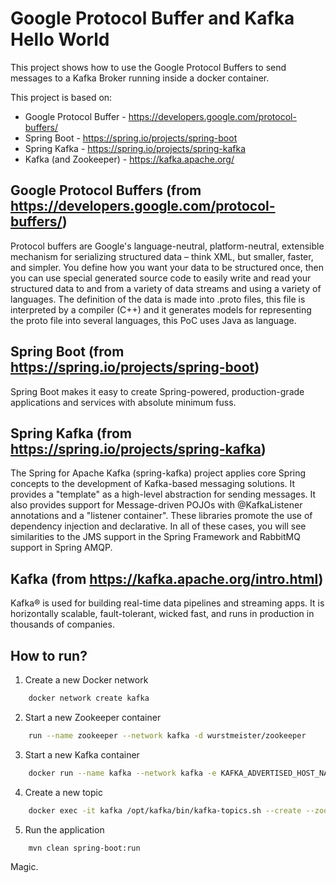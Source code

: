 # Google Protocol Buffer and Kafka Hello World

This project shows how to use the Google Protocol Buffers to send messages to a Kafka Broker running inside a docker container.

This project is based on:

* Google Protocol Buffer - https://developers.google.com/protocol-buffers/
* Spring Boot - https://spring.io/projects/spring-boot
* Spring Kafka - https://spring.io/projects/spring-kafka
* Kafka (and Zookeeper) - https://kafka.apache.org/


## Google Protocol Buffers (from https://developers.google.com/protocol-buffers/)

Protocol buffers are Google's language-neutral, platform-neutral, extensible mechanism for serializing structured data – think XML, but smaller, faster, and simpler. You define how you want your data to be structured once, then you can use special generated source code to easily write and read your structured data to and from a variety of data streams and using a variety of languages. The definition of the data is made into .proto files, this file is interpreted by a compiler (C++) and it generates models for representing the proto file into several languages, this PoC uses Java as language.

## Spring Boot (from https://spring.io/projects/spring-boot)

Spring Boot makes it easy to create Spring-powered, production-grade applications and services with absolute minimum fuss. 

## Spring Kafka (from https://spring.io/projects/spring-kafka)

The Spring for Apache Kafka (spring-kafka) project applies core Spring concepts to the development of Kafka-based messaging solutions. It provides a "template" as a high-level abstraction for sending messages. It also provides support for Message-driven POJOs with @KafkaListener annotations and a "listener container". These libraries promote the use of dependency injection and declarative. In all of these cases, you will see similarities to the JMS support in the Spring Framework and RabbitMQ support in Spring AMQP.

## Kafka (from https://kafka.apache.org/intro.html)

Kafka® is used for building real-time data pipelines and streaming apps. It is horizontally scalable, fault-tolerant, wicked fast, and runs in production in thousands of companies.

## How to run?

1) Create a new Docker network
```bash
	docker network create kafka
```
2) Start a new Zookeeper container
```bash
	run --name zookeeper --network kafka -d wurstmeister/zookeeper
```
3) Start a new Kafka container
```bash
	docker run --name kafka --network kafka -e KAFKA_ADVERTISED_HOST_NAME=127.0.0.1 -e KAFKA_ZOOKEEPER_CONNECT=zookeeper:2181 -p 9092:9092 -d wurstmeister/kafka
```
4) Create a new topic
```bash
	docker exec -it kafka /opt/kafka/bin/kafka-topics.sh --create --zookeeper zookeeper:2181 --replication-factor 1 --partitions 1 --topic gpb.t
```
5) Run the application
```bash
	mvn clean spring-boot:run
```
	
Magic.
